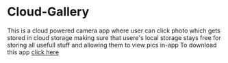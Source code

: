 # Cloud-Gallery
This is a cloud powered camera app where user can click photo which gets stored in cloud storage making sure that usere's local storage stays free for storing all usefull stuff and allowing them to view pics in-app
To download this app [click here](https://firebasestorage.googleapis.com/v0/b/docshot.appspot.com/o/app-debug.apk?alt=media&token=dc93891a-2bc1-47c6-a3df-b0201d150e78)
